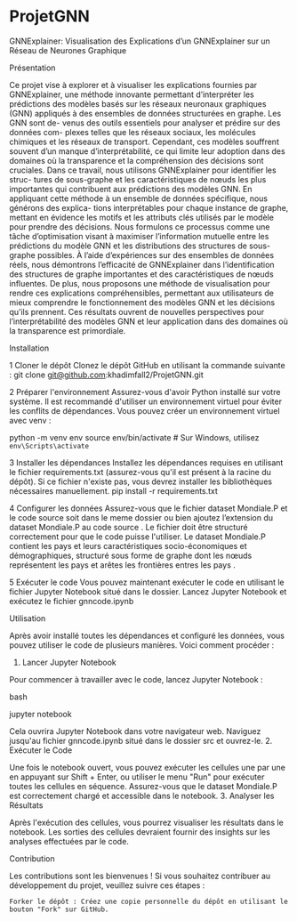 # ProjetGNN

GNNExplainer: Visualisation des Explications
d’un GNNExplainer sur un Réseau de Neurones
Graphique

Présentation 

Ce projet vise à explorer et à visualiser les explications fournies par
GNNExplainer, une méthode innovante permettant d’interpréter les prédictions
des modèles basés sur les réseaux neuronaux graphiques (GNN) appliqués
à des ensembles de données structurées en graphe. Les GNN sont de-
venus des outils essentiels pour analyser et prédire sur des données com-
plexes telles que les réseaux sociaux, les molécules chimiques et les réseaux
de transport. Cependant, ces modèles souffrent souvent d’un manque
d’interprétabilité, ce qui limite leur adoption dans des domaines où la
transparence et la compréhension des décisions sont cruciales.
Dans ce travail, nous utilisons GNNExplainer pour identifier les struc-
tures de sous-graphe et les caractéristiques de nœuds les plus importantes
qui contribuent aux prédictions des modèles GNN. En appliquant cette
méthode à un ensemble de données spécifique, nous générons des explica-
tions interprétables pour chaque instance de graphe, mettant en évidence
les motifs et les attributs clés utilisés par le modèle pour prendre des
décisions. Nous formulons ce processus comme une tâche d’optimisation
visant à maximiser l’information mutuelle entre les prédictions du modèle
GNN et les distributions des structures de sous-graphe possibles.
À l’aide d’expériences sur des ensembles de données réels, nous démontrons
l’efficacité de GNNExplainer dans l’identification des structures de graphe
importantes et des caractéristiques de nœuds influentes. De plus, nous
proposons une méthode de visualisation pour rendre ces explications compréhensibles,
permettant aux utilisateurs de mieux comprendre le fonctionnement des
modèles GNN et les décisions qu’ils prennent. Ces résultats ouvrent de
nouvelles perspectives pour l’interprétabilité des modèles GNN et leur
application dans des domaines où la transparence est primordiale.



Installation

1 Cloner le dépôt
Clonez le dépôt GitHub en utilisant la commande suivante :
git clone git@github.com:khadimfall2/ProjetGNN.git


2 Préparer l'environnement
Assurez-vous d'avoir Python installé sur votre système. Il est recommandé d'utiliser un environnement virtuel pour éviter les conflits de dépendances. Vous pouvez créer un environnement virtuel avec venv :

python -m venv env
source env/bin/activate  # Sur Windows, utilisez `env\Scripts\activate`


3 Installer les dépendances
Installez les dépendances requises en utilisant le fichier requirements.txt (assurez-vous qu'il est présent à la racine du dépôt). Si ce fichier n'existe pas, vous devrez installer les bibliothèques nécessaires manuellement.
pip install -r requirements.txt

4 Configurer les données
Assurez-vous que le fichier dataset Mondiale.P et le code source soit dans le meme dossier ou bien  ajoutez l’extension du dataset Mondiale.P au code source  . Le fichier doit être structuré correctement pour que le code puisse l'utiliser.
Le dataset Mondiale.P contient les pays et leurs caractéristiques socio-économiques et démographiques, structuré sous forme de graphe   dont les nœuds représentent les pays et arêtes les frontières entres les pays . 

5 Exécuter le code
Vous pouvez maintenant exécuter le code en utilisant le fichier Jupyter Notebook situé dans le dossier. Lancez Jupyter Notebook et exécutez  le fichier gnncode.ipynb  

Utilisation

Après avoir installé toutes les dépendances et configuré les données, vous pouvez utiliser le code de plusieurs manières. Voici comment procéder :
1. Lancer Jupyter Notebook

Pour commencer à travailler avec le code, lancez Jupyter Notebook :

bash

jupyter notebook

Cela ouvrira Jupyter Notebook dans votre navigateur web. Naviguez jusqu'au fichier gnncode.ipynb situé dans le dossier src et ouvrez-le.
2. Exécuter le Code

Une fois le notebook ouvert, vous pouvez exécuter les cellules une par une en appuyant sur Shift + Enter, ou utiliser le menu "Run" pour exécuter toutes les cellules en séquence. Assurez-vous que le dataset Mondiale.P est correctement chargé et accessible dans le notebook.
3. Analyser les Résultats

Après l'exécution des cellules, vous pourrez visualiser les résultats dans le notebook. Les sorties des cellules devraient fournir des insights sur les analyses effectuées par le code.


Contribution

Les contributions sont les bienvenues ! Si vous souhaitez contribuer au développement du projet, veuillez suivre ces étapes :

    Forker le dépôt : Créez une copie personnelle du dépôt en utilisant le bouton "Fork" sur GitHub.
